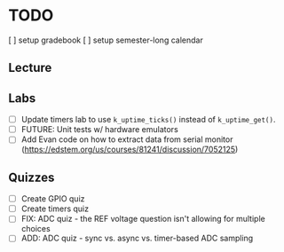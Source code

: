 # TODO

[ ] setup gradebook
[ ] setup semester-long calendar

## Lecture

## Labs

* [ ] Update timers lab to use `k_uptime_ticks()` instead of `k_uptime_get()`.
* [ ] FUTURE: Unit tests w/ hardware emulators
* [ ] Add Evan code on how to extract data from serial monitor (https://edstem.org/us/courses/81241/discussion/7052125)

## Quizzes

* [ ] Create GPIO quiz
* [ ] Create timers quiz
* [ ] FIX: ADC quiz - the REF voltage question isn't allowing for multiple choices
* [ ] ADD: ADC quiz - sync vs. async vs. timer-based ADC sampling

